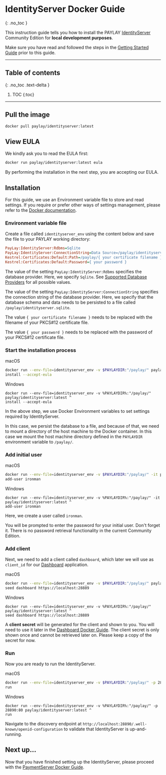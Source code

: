 # IdentityServer Docker Guide
{: .no_toc }

This instruction guide tells you how to install the PAYLAY [IdentityServer](IdentityServer/readme.md) Community Edition for **local development purposes**.

Make sure you have read and followed the steps in the [Getting Started Guide](../getting-started.md) prior to this guide.

---

## Table of contents
{: .no_toc .text-delta }

1. TOC
{:toc}

---

## Pull the image
~~~ bash
docker pull paylay/identityserver:latest
~~~

## View EULA
We kindly ask you to read the EULA first:
~~~ bash
docker run paylay/identityserver:latest eula
~~~

By performing the installation in the next step, you are accepting our EULA.

## Installation
For this guide, we use an Environment variable file to store and read settings. If you require or prefer other ways of settings management, please refer to the [Docker documentation](https://docs.docker.com).

### Environment variable file
Create a file called `identityserver_env` using the content below and save the file to your PAYLAY working directory:
~~~ ini
PayLay:IdentityServer:Rdbms=Sqlite
PayLay:IdentityServer:ConnectionString=Data Source=/paylay/identityserver.sqlite
Kestrel:Certificates:Default:Path=/paylay/{ your certificate filename }
Kestrel:Certificates:Default:Password={ your password }
~~~
The value of the setting `PayLay:IdentityServer:Rdbms` specifies the database provider. Here, we specify `Sqlite`. See [Supported Database Providers](/identityserver/supported-database-providers) for all possible values.

The value of the setting `PayLay:IdentityServer:ConnectionString` specifies the connection string of the database provider. Here, we specify that the database schema and data needs to be persisted to a file called `/paylay/identityserver.sqlite`.

The value `{ your certificate filename }` needs to be replaced with the filename of your PKCS#12 certificate file.

The value `{ your password }` needs to be replaced with the password of your PKCS#12 certificate file.

### Start the installation process

macOS
~~~ bash
docker run --env-file=identityserver_env -v $PAYLAYDIR:"/paylay/" paylay/identityserver:latest \
install --accept-eula
~~~

Windows
~~~ shell
docker run --env-file=identityserver_env -v %PAYLAYDIR%:"/paylay/" paylay/identityserver:latest ^
install --accept-eula
~~~

In the above step, we use Docker Environment variables to set settings required by IdentityServer.

In this case, we persist the database to a file, and because of that, we need to mount a directory of the host machine to the Docker container. In this case we mount the host machine directory defined in the `PAYLAYDIR` environment variable to `/paylay/`.

### Add initial user

macOS
~~~ bash
docker run --env-file=identityserver_env -v $PAYLAYDIR:"/paylay/" -it paylay/identityserver:latest \
add-user ironman
~~~

Windows
~~~ shell
docker run --env-file=identityserver_env -v %PAYLAYDIR%:"/paylay/" -it paylay/identityserver:latest ^
add-user ironman
~~~

Here, we create a user called `ironman`.

You will be prompted to enter the password for your initial user. Don't forget it. There is no password retrieval functionality in the current Community Edition.

### Add client
Next, we need to add a client called `dashboard`, which later we will use as `client_id` for our [Dashboard](dashboard/readme.md) application.

macOS
~~~ bash
docker run --env-file=identityserver_env -v $PAYLAYDIR:"/paylay/" paylay/identityserver:latest \
seed dashboard https://localhost:28889
~~~

Windows
~~~ shell
docker run --env-file=identityserver_env -v %PAYLAYDIR%:"/paylay/" paylay/identityserver:latest ^
seed dashboard https://localhost:28889
~~~

A **client secret** will be generated for the client and shown to you. You will need to use it later in the [Dashboard Docker Guide](dashboard/docker.md).
The client secret is only shown once and cannot be retrieved later on. Please keep a copy of the secret for now.

### Run
Now you are ready to run the IdentityServer.

macOS
~~~ bash
docker run --env-file=identityserver_env -v $PAYLAYDIR:"/paylay/" -p 28890:80 paylay/identityserver:latest \
run
~~~

Windows
~~~ shell
docker run --env-file=identityserver_env -v %PAYLAYDIR%:"/paylay/" -p 28890:80 paylay/identityserver:latest ^
run
~~~

Navigate to the discovery endpoint at `http://localhost:28890/.well-known/openid-configuration` to validate that IdentityServer is up-and-running.

## Next up...
Now that you have finished setting up the IdentityServer, please proceed with the [PaymentServer Docker Guide](/PaymentServer/docker.md).